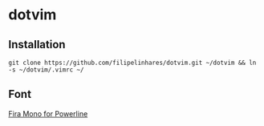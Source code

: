 # dotvim


## Installation
```
git clone https://github.com/filipelinhares/dotvim.git ~/dotvim && ln -s ~/dotvim/.vimrc ~/
```

## Font
[Fira Mono for Powerline](https://github.com/powerline/fonts/tree/master/FiraMono)
